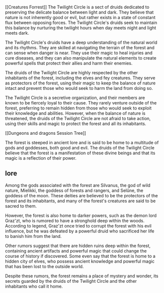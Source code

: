[[Creatures Forrest]]
The Twilight Circle is a sect of druids dedicated to preserving the delicate balance between light and dark. They believe that nature is not inherently good or evil, but rather exists in a state of constant flux between opposing forces. The Twilight Circle's druids seek to maintain this balance by nurturing the twilight hours when day meets night and light meets dark.

The Twilight Circle's druids have a deep understanding of the natural world and its rhythms. They are skilled at navigating the terrain of the forest and can sense when danger is near. They use their magic to heal injuries and cure diseases, and they can also manipulate the natural elements to create powerful spells that protect their allies and harm their enemies.

The druids of the Twilight Circle are highly respected by the other inhabitants of the forest, including the elves and fey creatures. They serve as protectors of the forest, using their magic to keep the balance of nature intact and prevent those who would seek to harm the land from doing so.

The Twilight Circle is a secretive organization, and their members are known to be fiercely loyal to their cause. They rarely venture outside of the forest, preferring to remain hidden from those who would seek to exploit their knowledge and abilities. However, when the balance of nature is threatened, the druids of the Twilight Circle are not afraid to take action, using their skills and magic to protect the forest and all its inhabitants.

[[Dungeons and dragons Session Tree]]

The forest is steeped in ancient lore and is said to be home to a multitude of gods and goddesses, both good and evil. The druids of the Twilight Circle believe that the forest is a manifestation of these divine beings and that its magic is a reflection of their power.

## lore 
Among the gods associated with the forest are Silvanus, the god of wild nature, Mielikki, the goddess of forests and rangers, and Selûne, the goddess of the moon. These deities are believed to be the protectors of the forest and its inhabitants, and many of the forest's creatures are said to be sacred to them.

However, the forest is also home to darker powers, such as the demon lord Graz'zt, who is rumored to have a stronghold deep within the woods. According to legend, Graz'zt once tried to corrupt the forest with his evil influence, but he was defeated by a powerful druid who sacrificed her life to banish him from the land.

Other rumors suggest that there are hidden ruins deep within the forest, containing ancient artifacts and powerful magic that could change the course of history if discovered. Some even say that the forest is home to a hidden city of elves, who possess ancient knowledge and powerful magic that has been lost to the outside world.

Despite these rumors, the forest remains a place of mystery and wonder, its secrets guarded by the druids of the Twilight Circle and the other inhabitants who call it home.